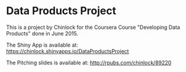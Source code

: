 # Data Products Project

This is a project by Chinlock for the Coursera Course "Developing Data Products" done in June 2015.

The Shiny App is available at: https://chinlock.shinyapps.io/DataProductsProject

The Pitching slides is available at: http://rpubs.com/chinlock/89220
